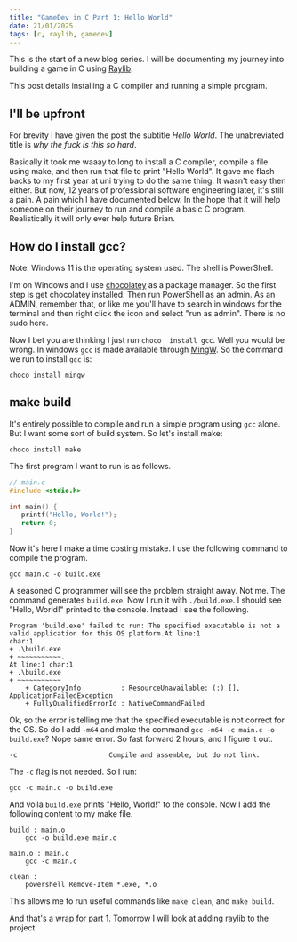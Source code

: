 ```yaml
---
title: "GameDev in C Part 1: Hello World"
date: 21/01/2025
tags: [c, raylib, gamedev]
---
```


This is the start of a new blog series. I will be documenting
my journey into building a game in C using [Raylib](https://www.raylib.com/).

This post details installing a C compiler and running a simple
program.

<!-- more -->

## I'll be upfront

For brevity I have given the post the subtitle _Hello World_.
The unabreviated title is _why the fuck is this so hard_.

Basically it took me waaay to long to install a C compiler, compile
a file using make, and then run that file to print "Hello World".
It gave me flash backs to my first year at uni trying to do the same
thing. It wasn't easy then either. But now, 12 years of professional
software engineering later, it's still a pain. A pain which I have
documented below. In the hope that it will help someone on their
journey to run and compile a basic C program. Realistically it will
only ever  help future Brian.

## How do I install gcc?

<magpie-trinket>
Note: Windows 11 is the operating system used. The shell is PowerShell.
</magpie-trinket>

I'm on Windows and I use [chocolatey](https://chocolatey.org/) as a package
manager. So the first step is get chocolatey installed. Then run PowerShell
as an admin. As an ADMIN, remember that, or like me you'll have to search in
windows for the terminal and then right click the icon and select "run as admin".
There is no sudo here.

Now I bet you are thinking I just run `choco  install gcc`. Well you would be wrong.
In windows `gcc` is made available through [MingW](https://www.mingw-w64.org/). So
the command we run to  install `gcc` is:

```
choco install mingw
```

## make build

It's entirely possible to compile and run a simple program using `gcc` alone. But I
want some sort of build system. So let's install make:

```
choco install make
```

The first program I want to run is as follows.

```c
// main.c
#include <stdio.h>

int main() {
   printf("Hello, World!");
   return 0;
}
```

Now it's here I make a time costing mistake. I use the following command to compile
the program.

```
gcc main.c -o build.exe
```

A seasoned C programmer will see the problem straight away. Not me. The command generates
`build.exe`. Now I run it with `./build.exe`. I should see "Hello, World!" printed to the
console. Instead I see the following.

```
Program 'build.exe' failed to run: The specified executable is not a valid application for this OS platform.At line:1
char:1
+ .\build.exe
+ ~~~~~~~~~~~.
At line:1 char:1
+ .\build.exe
+ ~~~~~~~~~~~
    + CategoryInfo          : ResourceUnavailable: (:) [], ApplicationFailedException
    + FullyQualifiedErrorId : NativeCommandFailed
```

Ok, so the error is telling me that the specified executable is not correct for the OS. 
So do I add `-m64` and make the command `gcc -m64 -c main.c -o build.exe`? Nope same 
error. So fast forward 2 hours, and I figure it out.

```
-c                       Compile and assemble, but do not link.
```

The `-c` flag is not needed. So I run:

```
gcc -c main.c -o build.exe
```

And voila `build.exe` prints "Hello, World!" to the console. Now I add the following
content to my make file.

```
build : main.o
	gcc -o build.exe main.o

main.o : main.c
	gcc -c main.c

clean : 
	powershell Remove-Item *.exe, *.o
```

This allows me to run useful commands like `make clean`, and `make build`.

And that's a wrap for part 1. Tomorrow I will look at adding raylib to the project.
